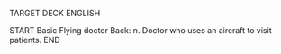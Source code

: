 TARGET DECK
ENGLISH

START
Basic
Flying doctor
Back: n. Doctor who uses an aircraft to visit patients.
END
